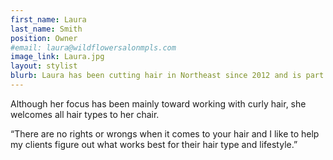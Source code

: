 ```yaml
---
first_name: Laura
last_name: Smith
position: Owner
#email: laura@wildflowersalonmpls.com
image_link: Laura.jpg
layout: stylist
blurb: Laura has been cutting hair in Northeast since 2012 and is part owner of Wildflower
---
```


Although her focus has been mainly toward working with curly hair, she welcomes all hair types to her chair.

“There are no rights or wrongs when it comes to your hair and I like to help my clients figure out what works best for their hair type and lifestyle.”